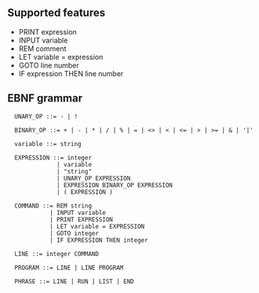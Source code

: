 ## Supported features

  * PRINT expression
  * INPUT variable
  * REM comment
  * LET variable = expression
  * GOTO line number
  * IF expression THEN line number

## EBNF grammar

```
  UNARY_OP ::= - | !

  BINARY_OP ::= + | - | * | / | % | = | <> | < | <= | > | >= | & | '|' 

  variable ::= string

  EXPRESSION ::= integer
              | variable
              | "string"
              | UNARY_OP EXPRESSION
              | EXPRESSION BINARY_OP EXPRESSION
              | ( EXPRESSION )

  COMMAND ::= REM string
            | INPUT variable
            | PRINT EXPRESSION
            | LET variable = EXPRESSION
            | GOTO integer
            | IF EXPRESSION THEN integer

  LINE ::= integer COMMAND

  PROGRAM ::= LINE | LINE PROGRAM

  PHRASE ::= LINE | RUN | LIST | END

```